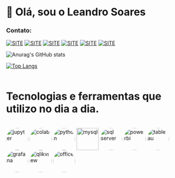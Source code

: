 # 👋 Olá, sou o Leandro Soares
### Contato:
[![SITE](https://img.shields.io/website?label=LScience.com.br&style=for-the-badge&url=https://lscience.com.br)](https://lscience.com.br)
[![SITE](https://img.shields.io/badge/YouTube-FF0000?style=for-the-badge&logo=youtube&logoColor=white)](https://lscience.com.br)
[![SITE](https://img.shields.io/badge/Instagram-E4405F?style=for-the-badge&logo=instagram&logoColor=white)](https://lscience.com.br)
[![SITE](https://img.shields.io/badge/LinkedIn-0077B5?style=for-the-badge&logo=linkedin&logoColor=white)](https://lscience.com.br)
[![SITE](https://img.shields.io/badge/Facebook-1877F2?style=for-the-badge&logo=facebook&logoColor=white)](https://lscience.com.br)
[![SITE](https://img.shields.io/badge/Twitter-1DA1F2?style=for-the-badge&logo=twitter&logoColor=white)](https://lscience.com.br)

![Anurag's GitHub stats](https://github-readme-stats.vercel.app/api?username=leandric&show_icons=true&theme=onedark)

[![Top Langs](https://github-readme-stats.vercel.app/api/top-langs/?username=leandric&layout=compact)](https://github.com/leandric)
<br/>
<br/>
# Tecnologias e ferramentas que utilizo no dia a dia.

<div style="display: inline_block"><br/>
    <img align="center" style="border-radius: 50%"  alt="jupyter" width="60" height="60" src="https://blogs.swarthmore.edu/its/wp-content/uploads/2020/08/jupyter.png">
    <img align="center" style="border-radius: 50%"  alt="colab" width="60" height="60" src="https://encrypted-tbn0.gstatic.com/images?q=tbn:ANd9GcSOCjLLoYjhwAcCRmUQuhizj-GvlBBxjfr69Lue-MoVpJl5m2vxecaGYKT_xEfuzqcKoRQ&usqp=CAU">
    <img align="center" style="border-radius: 50%" alt="python" width="60" height="60" src="https://upload.wikimedia.org/wikipedia/commons/thumb/c/c3/Python-logo-notext.svg/1200px-Python-logo-notext.svg.png">
    <img align="center" alt="mysql" width="60" height="60" src="https://www.blogson.com.br/wp-content/uploads/2020/12/logo-mysql-mysql-logo-png-images-are-download-crazypng-211.png">
    <img align="center" style="border-radius: 50%" alt="sql server" width="60" height="60" src="https://www.dbacorp.com.br/wp-content/uploads/2017/07/microsoft-sql-server-logo.png">
    <img align="center" style="border-radius: 50%" alt="powerbi" width="60" height="60" src="https://encrypted-tbn0.gstatic.com/images?q=tbn:ANd9GcSOlN8WpnHcnjLf3XYuz3ieuKiKm2KSGoVnJ5otK0B2qoVpddY1gKisjwb6PAVqWl4sQBE&usqp=CAU">
    <img align="center" style="border-radius: 50%" alt="tableau" width="60" height="60" src="https://brockdsl.github.io/Tableau-Online-Tutorial/tableau-logo.jpg">
    <img align="center" style="border-radius: 50%" alt="grafana" width="60" height="60" src="https://encrypted-tbn0.gstatic.com/images?q=tbn:ANd9GcTiCvNt0esNv9Uj1_B-X8yvlFx7bjBwSGjHwr6-6eFWXxSgYYJcizc4Ga6mtKpaI_MARNs&usqp=CAU">
    <img align="center" style="border-radius: 50%" alt="qlikview" width="60" height="60" src="https://seekvectorlogo.com/wp-content/uploads/2019/04/qlik-vector-logo-small.png">
    <img align="center" style="border-radius: 50%" alt="office" width="60" height="60" src="https://encrypted-tbn0.gstatic.com/images?q=tbn:ANd9GcQAsfF0BKBerL3z20LEQyiaR24-FiK6HRD5-w&usqp=CAU">
</div>
